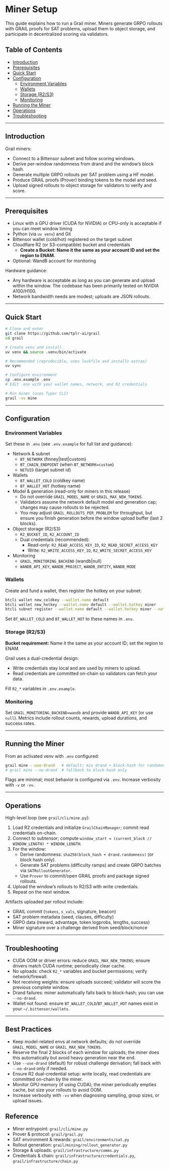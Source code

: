 # Miner Setup

This guide explains how to run a Grail miner. Miners generate GRPO rollouts with GRAIL proofs for SAT problems, upload them to object storage, and participate in decentralized scoring via validators.

## Table of Contents

- [Introduction](#introduction)
- [Prerequisites](#prerequisites)
- [Quick Start](#quick-start)
- [Configuration](#configuration)
  - [Environment Variables](#environment-variables)
  - [Wallets](#wallets)
  - [Storage (R2/S3)](#storage-r2s3)
  - [Monitoring](#monitoring)
- [Running the Miner](#running-the-miner)
- [Operations](#operations)
- [Troubleshooting](#troubleshooting)

---

## Introduction

Grail miners:
- Connect to a Bittensor subnet and follow scoring windows.
- Derive per-window randomness from drand and the window’s block hash.
- Generate multiple GRPO rollouts per SAT problem using a HF model.
- Produce GRAIL proofs (Prover) binding tokens to the model and seed.
- Upload signed rollouts to object storage for validators to verify and score.

---

## Prerequisites

- Linux with a GPU driver (CUDA for NVIDIA) or CPU-only is acceptable if you can meet window timing
- Python (via `uv venv`) and Git
- Bittensor wallet (cold/hot) registered on the target subnet
- Cloudflare R2 (or S3-compatible) bucket and credentials
  - **Create a Bucket: Name it the same as your account ID and set the region to ENAM.**
- Optional: WandB account for monitoring

Hardware guidance:
- Any hardware is acceptable as long as you can generate and upload within the window. The codebase has been primarily tested on NVIDIA A100/H100.
- Network bandwidth needs are modest; uploads are JSON rollouts.

---

## Quick Start

```bash
# Clone and enter
git clone https://github.com/tplr-ai/grail
cd grail

# Create venv and install
uv venv && source .venv/bin/activate

# Recommended (reproducible, uses lockfile and installs extras)
uv sync

# Configure environment
cp .env.example .env
# Edit .env with your wallet names, network, and R2 credentials

# Run miner (uses Typer CLI)
grail -vv mine 
```

---

## Configuration

### Environment Variables

Set these in `.env` (see `.env.example` for full list and guidance):

- Network & subnet
  - `BT_NETWORK` (finney|test|custom)
  - `BT_CHAIN_ENDPOINT` (when `BT_NETWORK=custom`)
  - `NETUID` (target subnet id)
- Wallets
  - `BT_WALLET_COLD` (coldkey name)
  - `BT_WALLET_HOT` (hotkey name)
- Model & generation (read-only for miners in this release)
  - Do not override `GRAIL_MODEL_NAME` or `GRAIL_MAX_NEW_TOKENS`.
  - Validators assume the network default model and generation cap; changes may cause rollouts to be rejected.
  - You may adjust `GRAIL_ROLLOUTS_PER_PROBLEM` for throughput, but ensure you finish generation before the window upload buffer (last 2 blocks).
- Object storage (R2/S3)
  - `R2_BUCKET_ID`, `R2_ACCOUNT_ID`
  - Dual credentials (recommended):
    - Read-only: `R2_READ_ACCESS_KEY_ID`, `R2_READ_SECRET_ACCESS_KEY`
    - Write: `R2_WRITE_ACCESS_KEY_ID`, `R2_WRITE_SECRET_ACCESS_KEY`
- Monitoring
  - `GRAIL_MONITORING_BACKEND` (wandb|null)
  - `WANDB_API_KEY`, `WANDB_PROJECT`, `WANDB_ENTITY`, `WANDB_MODE`

### Wallets

Create and fund a wallet, then register the hotkey on your subnet:

```bash
btcli wallet new_coldkey --wallet.name default
btcli wallet new_hotkey --wallet.name default --wallet.hotkey miner
btcli subnet register --wallet.name default --wallet.hotkey miner --netuid <NETUID> --subtensor.network <NETWORK>
```

Set `BT_WALLET_COLD` and `BT_WALLET_HOT` to these names in `.env`.

### Storage (R2/S3)

**Bucket requirement:** Name it the same as your account ID; set the region to ENAM.

Grail uses a dual-credential design:
- Write credentials stay local and are used by miners to upload.
- Read credentials are committed on-chain so validators can fetch your data.

Fill `R2_*` variables in `.env.example`.

### Monitoring

Set `GRAIL_MONITORING_BACKEND=wandb` and provide `WANDB_API_KEY` (or use `null`). Metrics include rollout counts, rewards, upload durations, and success rates.

---

## Running the Miner

From an activated venv with `.env` configured:

```bash
grail mine --use-drand   # default; mix drand + block-hash for randomness
# grail mine --no-drand  # fallback to block-hash only
```

Flags are minimal; most behavior is configured via `.env`. Increase verbosity with `-v` or `-vv`.

---

## Operations

High-level loop (see `grail/cli/mine.py`):

1. Load R2 credentials and initialize `GrailChainManager`; commit read credentials on-chain.
2. Connect to subtensor; compute `window_start = (current_block // WINDOW_LENGTH) * WINDOW_LENGTH`.
3. For the window:
   - Derive randomness: `sha256(block_hash + drand.randomness)` (or block hash only).
   - Generate SAT problems (difficulty ramps) and create GRPO batches via `SATRolloutGenerator`.
   - Use `Prover` to commit/open GRAIL proofs and package signed rollouts.
4. Upload the window’s rollouts to R2/S3 with write credentials.
5. Repeat on the next window.

Artifacts uploaded per rollout include:
- GRAIL commit (`tokens`, `s_vals`, signature, beacon)
- SAT problem metadata (seed, clauses, difficulty)
- GRPO data (reward, advantage, token logprobs, lengths, success)
- Miner signature over a challenge derived from seed/block/nonce

---

## Troubleshooting

- CUDA OOM or driver errors: reduce `GRAIL_MAX_NEW_TOKENS`; ensure drivers match CUDA runtime; periodically clear cache.
- No uploads: check `R2_*` variables and bucket permissions; verify network/firewall.
- Not receiving weights: ensure uploads succeed; validator will score the previous complete window.
- Drand failures: miner automatically falls back to block-hash; you can use `--no-drand`.
- Wallet not found: ensure `BT_WALLET_COLD`/`BT_WALLET_HOT` names exist in your `~/.bittensor/wallets`.

---

## Best Practices

- Keep model-related envs at network defaults; do not override `GRAIL_MODEL_NAME` or `GRAIL_MAX_NEW_TOKENS`.
- Reserve the final 2 blocks of each window for uploads; the miner does this automatically but avoid heavy generation near the end.
- Use `--use-drand` (default) for robust challenge derivation; fall back with `--no-drand` only if needed.
- Ensure R2 dual-credential setup: write locally, read credentials are committed on-chain by the miner.
- Monitor GPU memory (if using CUDA); the miner periodically empties cache, but size your rollouts to avoid OOM.
- Increase verbosity with `-vv` when diagnosing sampling, group sizes, or upload issues.

## Reference

- Miner entrypoint: `grail/cli/mine.py`
- Prover & protocol: `grail/grail.py`
- SAT environment & rewards: `grail/environments/sat.py`
- Rollout generation: `grail/mining/rollout_generator.py`
- Storage & uploads: `grail/infrastructure/comms.py`
- Credentials & chain: `grail/infrastructure/credentials.py`, `grail/infrastructure/chain.py`


